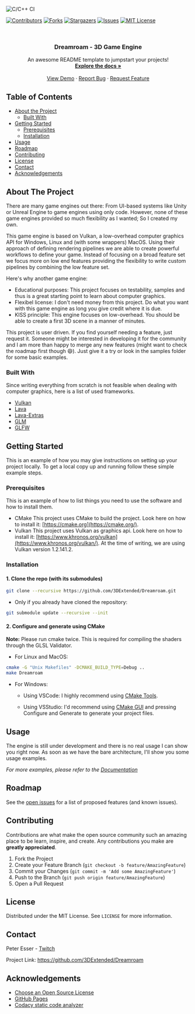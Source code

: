 <!--
This README originates from the repository https://github.com/othneildrew/Best-README-Template.
-->

<!-- PROJECT SHIELDS -->

<!--
*** I'm using markdown "reference style" links for readability.
*** Reference links are enclosed in brackets [ ] instead of parentheses ( ).
*** See the bottom of this document for the declaration of the reference variables
*** for contributors-url, forks-url, etc. This is an optional, concise syntax you may use.
*** https://www.markdownguide.org/basic-syntax/#reference-style-links
-->

![C/C++ CI](https://github.com/3DExtended/Dreamroam/workflows/C/C++%20CI/badge.svg?branch=master)

[![Contributors][contributors-shield]][contributors-url]
[![Forks][forks-shield]][forks-url]
[![Stargazers][stars-shield]][stars-url]
[![Issues][issues-shield]][issues-url]
[![MIT License][license-shield]][license-url]


<!-- PROJECT LOGO -->

<br />
<p align="center">
  <!--<a href="https://github.com/3DExtended/Dreamroam">
    <img src="images/logo.png" alt="Logo" width="80" height="80">
  </a>-->

  <h3 align="center">Dreamroam - 3D Game Engine</h3>
  

  <p align="center">
    An awesome README template to jumpstart your projects!
    <br />
    <a href="https://3dextended.github.io/Dreamroam/html/"><strong>Explore the docs »</strong></a>
    <br />
    <br />
    <a href="https://github.com/3DExtended/Dreamroam">View Demo</a>
    ·
    <a href="https://github.com/3DExtended/Dreamroam/issues">Report Bug</a>
    ·
    <a href="https://github.com/3DExtended/Dreamroam/issues">Request Feature</a>
  </p>
</p>

<!-- TABLE OF CONTENTS -->

## Table of Contents

- [About the Project](#about-the-project)
  - [Built With](#built-with)
- [Getting Started](#getting-started)
  - [Prerequisites](#prerequisites)
  - [Installation](#installation)
- [Usage](#usage)
- [Roadmap](#roadmap)
- [Contributing](#contributing)
- [License](#license)
- [Contact](#contact)
- [Acknowledgements](#acknowledgements)

<!-- ABOUT THE PROJECT -->

## About The Project

<!--[![Product Name Screen Shot][product-screenshot]](https://example.com)-->

There are many game engines out there: From UI-based systems like Unity or Unreal Engine to game engines using only code. However, none of these game engines provided so much flexibility as I wanted; So I created my own.

This game engine is based on Vulkan, a low-overhead computer graphics API for Windows, Linux and (with some wrappers) MacOS. Using their approach of defining rendering pipelines we are able to create powerful workflows to define your game.
Instead of focusing on a broad feature set we focus more on low end features providing the flexibility to write custom pipelines by combining the low feature set.

Here's why another game engine:

- Educational purposes: This project focuses on testability, samples and thus is a great starting point to learn about computer graphics.
- Flexibel license: I don't need money from this project. Do what you want with this game engine as long you give credit where it is due.
- KISS principle: This engine focuses on low-overhead. You should be able to create a first 3D scene in a manner of minutes.

This project is user driven. If you find yourself needing a feature, just request it. Someone might be interested in developing it for the community and I am more than happy to merge any new features (might want to check the roadmap first though :smile:).
Just give it a try or look in the samples folder for some basic examples.

### Built With

Since writing everything from scratch is not feasible when dealing with computer graphics, here is a list of used frameworks.

- [Vulkan](https://www.khronos.org/vulkan/)
- [Lava](https://www.graphics.rwth-aachen.de:9000/lava/lava)
- [Lava-Extras](https://www.graphics.rwth-aachen.de:9000/lava/lava-extras/)
- [GLM](https://github.com/g-truc/glm)
- [GLFW](https://github.com/glfw/glfw)

<!-- GETTING STARTED -->

## Getting Started

This is an example of how you may give instructions on setting up your project locally.
To get a local copy up and running follow these simple example steps.

### Prerequisites

This is an example of how to list things you need to use the software and how to install them.

- CMake
    This project uses CMake to build the project. Look here on how to install it: [https://cmake.org](https://cmake.org/).
- Vulkan
    This project uses Vulkan as graphics api. Look here on how to install it: [https://www.khronos.org/vulkan](https://www.khronos.org/vulkan/).
    At the time of writing, we are using Vulkan version 1.2.141.2.

### Installation

#### 1. Clone the repo (**with its submodules**)

```sh
git clone --recursive https://github.com/3DExtended/Dreamroam.git
```

- Only if you already have cloned the repository:

```sh
git submodule update --recursive --init
```

#### 2. Configure and generate using CMake

__Note:__ Please run cmake twice. This is required for compiling the shaders through the GLSL Validator.
- For Linux and MacOS:

```sh
cmake -G "Unix Makefiles" -DCMAKE_BUILD_TYPE=Debug ..
make Dreamroam
```

- For Windows:

  - Using VSCode:
        I highly recommend using [CMake Tools](https://github.com/microsoft/vscode-cmake-tools).

  - Using VSStudio:
        I'd recommend using [CMake GUI](https://cmake.org/download/) and pressing Configure and Generate to generate your project files. 

<!-- USAGE EXAMPLES -->

## Usage

The engine is still under development and there is no real usage I can show you right now. As soon as we have the bare architecture, I'll show you some usage examples.

_For more examples, please refer to the [Documentation](https://example.com)_

<!-- ROADMAP -->

## Roadmap

See the [open issues](https://github.com/3DExtended/Dreamroam/issues) for a list of proposed features (and known issues).

<!-- CONTRIBUTING -->

## Contributing

Contributions are what make the open source community such an amazing place to be learn, inspire, and create. Any contributions you make are **greatly appreciated**.

1. Fork the Project
2. Create your Feature Branch (`git checkout -b feature/AmazingFeature`)
3. Commit your Changes (`git commit -m 'Add some AmazingFeature'`)
4. Push to the Branch (`git push origin feature/AmazingFeature`)
5. Open a Pull Request

<!-- LICENSE -->

## License

Distributed under the MIT License. See `LICENSE` for more information.

<!-- CONTACT -->

## Contact

Peter Esser - [Twitch](https://www.twitch.tv/3dextended)

Project Link: <https://github.com/3DExtended/Dreamroam>

<!-- ACKNOWLEDGEMENTS -->

## Acknowledgements

- [Choose an Open Source License](https://choosealicense.com)
- [GitHub Pages](https://pages.github.com)
- [Codacy static code analyzer](https://app.codacy.com/manual/peter.esser2/Dreamroam/dashboard)

<!-- MARKDOWN LINKS & IMAGES -->

<!-- https://www.markdownguide.org/basic-syntax/#reference-style-links -->

[contributors-shield]: https://img.shields.io/github/contributors/3DExtended/Dreamroam.svg?style=flat-square

[contributors-url]: https://github.com/3DExtended/Dreamroam/graphs/contributors

[forks-shield]: https://img.shields.io/github/forks/3DExtended/Dreamroam.svg?style=flat-square

[forks-url]: https://github.com/3DExtended/Dreamroam/network/members

[stars-shield]: https://img.shields.io/github/stars/3DExtended/Dreamroam.svg?style=flat-square

[stars-url]: https://github.com/3DExtended/Dreamroam/stargazers

[issues-shield]: https://img.shields.io/github/issues/3DExtended/Dreamroam.svg?style=flat-square

[issues-url]: https://github.com/3DExtended/Dreamroam/issues

[license-shield]: https://img.shields.io/github/license/3DExtended/Dreamroam.svg?style=flat-square

[license-url]: https://github.com/3DExtended/Dreamroam/blob/master/LICENSE.txt
